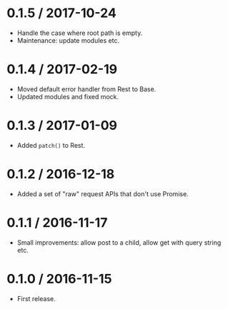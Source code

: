 
0.1.5 / 2017-10-24
==================

  * Handle the case where root path is empty.
  * Maintenance: update modules etc.

0.1.4 / 2017-02-19
==================

  * Moved default error handler from Rest to Base.
  * Updated modules and fixed mock.

0.1.3 / 2017-01-09
==================

  * Added `patch()` to Rest.

0.1.2 / 2016-12-18
==================

  * Added a set of "raw" request APIs that don't use Promise.

0.1.1 / 2016-11-17
==================

  * Small improvements: allow post to a child, allow get with query string etc.

0.1.0 / 2016-11-15
==================

* First release.

